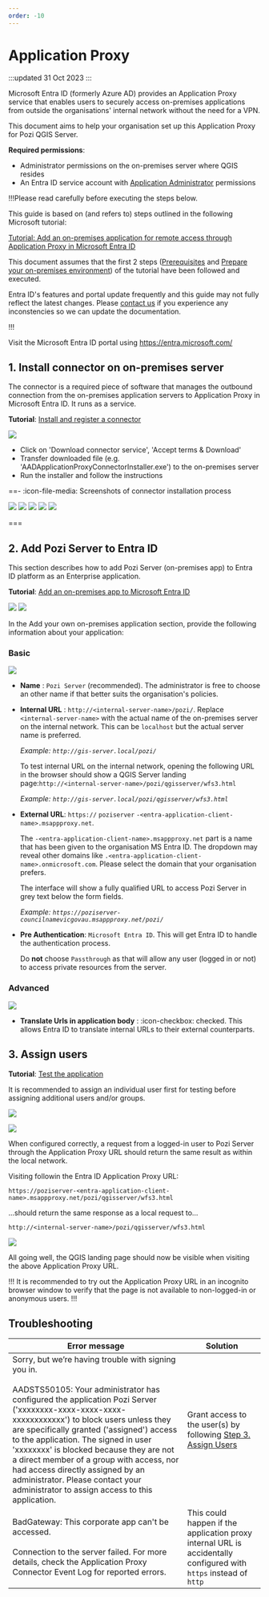 ```yaml
---
order: -10
---
```


# Application Proxy

:::updated
31 Oct 2023
:::

Microsoft Entra ID (formerly Azure AD) provides an Application Proxy service that enables users to securely access on-premises applications from outside the organisations' internal network without the need for a VPN.

This document aims to help your organisation set up this Application Proxy for Pozi QGIS Server.

**Required permissions**:
* Administrator permissions on the on-premises server where QGIS resides
* An Entra ID service account with [Application Administrator](https://learn.microsoft.com/en-au/entra/identity/role-based-access-control/permissions-reference#application-administrator) permissions


!!!Please read carefully before executing the steps below.

This guide is based on (and refers to) steps outlined in the following Microsoft tutorial:

[Tutorial: Add an on-premises application for remote access through Application Proxy in Microsoft Entra ID](https://learn.microsoft.com/en-au/entra/identity/app-proxy/application-proxy-add-on-premises-application)


This document assumes that the first 2 steps ([Prerequisites](https://learn.microsoft.com/en-au/entra/identity/app-proxy/application-proxy-add-on-premises-application#prerequisites) and [Prepare your on-premises environment](https://learn.microsoft.com/en-au/entra/identity/app-proxy/application-proxy-add-on-premises-application#prepare-your-on-premises-environment)) of the tutorial have been followed and executed.

Entra ID's features and portal update frequently and this guide may not fully reflect the latest changes.
Please [contact us](/contact/) if you experience any inconstencies so we can update the documentation.

!!!

Visit the Microsoft Entra ID portal using https://entra.microsoft.com/

## 1. Install connector on on-premises server

The connector is a required piece of software that manages the outbound connection from the on-premises application servers to Application Proxy in Microsoft Entra ID. It runs as a service.

**Tutorial**: [Install and register a connector](https://learn.microsoft.com/en-au/entra/identity/app-proxy/application-proxy-add-on-premises-application#install-and-register-a-connector)

![](img/entra-id-download-connector.png)

* Click on 'Download connector service', 'Accept terms & Download'
* Transfer downloaded file (e.g. 'AADApplicationProxyConnectorInstaller.exe') to the on-premises server
* Run the installer and follow the instructions

==- :icon-file-media: Screenshots of connector installation process

![](img/entra-id-install-connector-step-1.png)
![](img/entra-id-install-connector-step-2.png)
![](img/entra-id-install-connector-step-3.png)
![](img/entra-id-install-connector-step-4.png)
![](img/entra-id-install-connector-step-5.png)

===

## 2. Add Pozi Server to Entra ID

This section describes how to add Pozi Server (on-premises app) to Entra ID platform as an Enterprise application.

**Tutorial**: [Add an on-premises app to Microsoft Entra ID](https://learn.microsoft.com/en-au/entra/identity/app-proxy/application-proxy-add-on-premises-application#add-an-on-premises-app-to-microsoft-entra-id)


![](img/entra-id-new-enterprise-application-step-1.png)
![](img/entra-id-new-enterprise-application-step-2.png)


In the Add your own on-premises application section, provide the following information about your application:

### Basic

![](img/entra-id-new-enterprise-application-step-3.png)

* **Name** : `Pozi Server` (recommended). The administrator is free to choose an other name if that better suits the organisation's policies.

* **Internal URL** : `http://<internal-server-name>/pozi/`. Replace `<internal-server-name>` with the actual name of the on-premises server on the internal network. This can be `localhost` but the actual server name is preferred.

  _Example: `http://gis-server.local/pozi/`_

  To test internal URL on the internal network, opening the following URL in the browser should show a QGIS Server landing page:`http://<internal-server-name>/pozi/qgisserver/wfs3.html`

  _Example: `http://gis-server.local/pozi/qgisserver/wfs3.html`_


* **External URL**: `https://` `poziserver` `-<entra-application-client-name>.msappproxy.net`.

  The `-<entra-application-client-name>.msappproxy.net` part is a name that has been given to the organisation MS Entra ID. The dropdown may reveal other domains like `.<entra-application-client-name>.onmicrosoft.com`. Please select the domain that your organisation prefers.

  The interface will show a fully qualified URL to access Pozi Server in grey text below the form fields.

  _Example: `https://poziserver-councilnamevicgovau.msappproxy.net/pozi/`_


* **Pre Authentication**: `Microsoft Entra ID`. This will get Entra ID to handle the authentication process.

  Do **not** choose `Passthrough` as that will allow any user (logged in or not) to access private resources from the server.

### Advanced

![](img/entra-id-new-enterprise-application-step-4.png)

* **Translate Urls in application body** : :icon-checkbox: checked. This allows Entra ID to translate internal URLs to their external counterparts.



## 3. Assign users

**Tutorial**: [Test the application](https://learn.microsoft.com/en-au/entra/identity/app-proxy/application-proxy-add-on-premises-application#test-the-application)

It is recommended to assign an individual user first for testing before assigning additional users and/or groups.

![](img/entra-id-add-users-step-1.png)

![](img/entra-id-add-users-step-2.png)


When configured correctly, a request from a logged-in user to Pozi Server through the Application Proxy URL should return the same result as within the local network.

 Visiting followin the Entra ID Application Proxy URL:

`https://poziserver-<entra-application-client-name>.msappproxy.net/pozi/qgisserver/wfs3.html`

...should return the same response as a local request to...

`http://<internal-server-name>/pozi/qgisserver/wfs3.html`

![](img/entra-id-qgis-server-landing-page.png)

All going well, the QGIS landing page should now be visible when visiting the above Application Proxy URL.

!!!
It is recommended to try out the Application Proxy URL in an incognito browser window to verify that the page is not available to non-logged-in or anonymous users.
!!!


## Troubleshooting

Error message | Solution
--- | ---
Sorry, but we’re having trouble with signing you in. <br/><br/> AADSTS50105: Your administrator has configured the application Pozi Server ('xxxxxxxx-xxxx-xxxx-xxxx-xxxxxxxxxxxx') to block users unless they are specifically granted ('assigned') access to the application. The signed in user 'xxxxxxxx' is blocked because they are not a direct member of a group with access, nor had access directly assigned by an administrator. Please contact your administrator to assign access to this application. | Grant access to the user(s) by following [Step 3. Assign Users](#3-assign-users)
BadGateway: This corporate app can't be accessed. <br/><br/> Connection to the server failed. For more details, check the Application Proxy Connector Event Log for reported errors. | This could happen if the application proxy internal URL is accidentally configured with `https` instead of `http`

